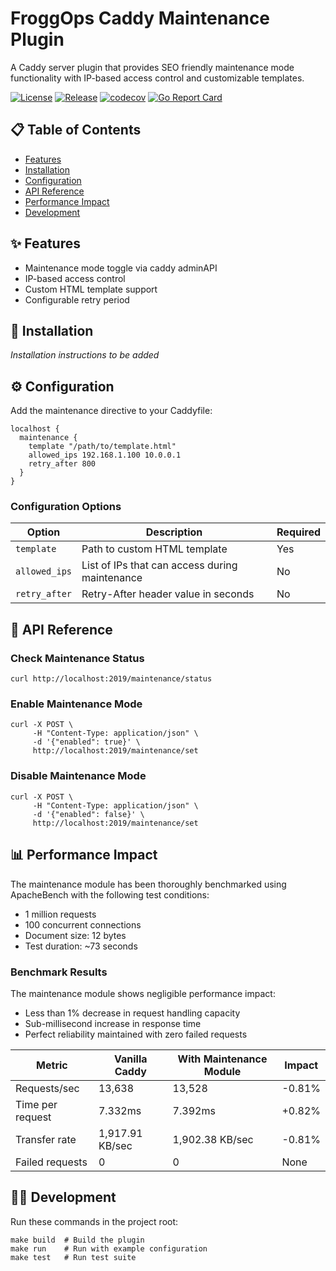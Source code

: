 # FroggOps Caddy Maintenance Plugin

A Caddy server plugin that provides SEO friendly maintenance mode functionality with IP-based access control and customizable templates.

[![License](https://img.shields.io/github/license/e-frogg/fops-caddy-maintenance)](https://github.com/e-frogg/fops-caddy-maintenance/blob/main/LICENSE)
[![Release](https://img.shields.io/github/v/release/e-frogg/fops-caddy-maintenance)](https://github.com/e-frogg/fops-caddy-maintenance/releases)
[![codecov](https://codecov.io/gh/e-frogg/fops-caddy-maintenance/graph/badge.svg?token=3RBE7W5I4B)](https://codecov.io/gh/e-frogg/fops-caddy-maintenance)
[![Go Report Card](https://goreportcard.com/badge/github.com/e-frogg/fops-caddy-maintenance)](https://goreportcard.com/report/github.com/e-frogg/fops-caddy-maintenance)

## 📋 Table of Contents

- [Features](#features)
- [Installation](#installation)
- [Configuration](#configuration)
- [API Reference](#api-reference)
- [Performance Impact](#performance)
- [Development](#development)

## ✨ Features

- Maintenance mode toggle via caddy adminAPI
- IP-based access control
- Custom HTML template support
- Configurable retry period

## 🔧 Installation

*Installation instructions to be added*

## ⚙️ Configuration

Add the maintenance directive to your Caddyfile:

  ```caddy
  localhost {
    maintenance {
      template "/path/to/template.html"
      allowed_ips 192.168.1.100 10.0.0.1
      retry_after 800
    }
  }
  ```

### Configuration Options

| Option | Description | Required |
|--------|-------------|----------|
| `template` | Path to custom HTML template | Yes |
| `allowed_ips` | List of IPs that can access during maintenance | No |
| `retry_after` | Retry-After header value in seconds | No |

## 🚀 API Reference

### Check Maintenance Status

  ```shell
  curl http://localhost:2019/maintenance/status
  ```

### Enable Maintenance Mode

  ```shell
  curl -X POST \
       -H "Content-Type: application/json" \
       -d '{"enabled": true}' \
       http://localhost:2019/maintenance/set
  ```

### Disable Maintenance Mode

  ```shell
  curl -X POST \
       -H "Content-Type: application/json" \
       -d '{"enabled": false}' \
       http://localhost:2019/maintenance/set
  ```

## 📊 Performance Impact

The maintenance module has been thoroughly benchmarked using ApacheBench with the following test conditions:
- 1 million requests
- 100 concurrent connections
- Document size: 12 bytes
- Test duration: ~73 seconds

### Benchmark Results

The maintenance module shows negligible performance impact:
- Less than 1% decrease in request handling capacity
- Sub-millisecond increase in response time
- Perfect reliability maintained with zero failed requests

| Metric | Vanilla Caddy | With Maintenance Module | Impact |
|--------|---------------|------------------------|--------|
| Requests/sec | 13,638 | 13,528 | -0.81% |
| Time per request | 7.332ms | 7.392ms | +0.82% |
| Transfer rate | 1,917.91 KB/sec | 1,902.38 KB/sec | -0.81% |
| Failed requests | 0 | 0 | None |



## 👩‍💻 Development

Run these commands in the project root:

  ```shell
  make build  # Build the plugin
  make run    # Run with example configuration
  make test   # Run test suite
  ```